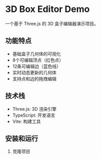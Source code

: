# 3D Box Editor Demo

一个基于 Three.js 的 3D 盒子编辑器演示项目。

## 功能特点
- 基础盒子几何体的可视化
- 8个可编辑顶点（红色点）
- 12条可编辑边（蓝色线）
- 实时动态更新的几何体
- 支持点和边的拖拽编辑

## 技术栈
- Three.js: 3D 渲染引擎
- TypeScript: 开发语言
- Vite: 构建工具

## 安装和运行
1. 克隆项目